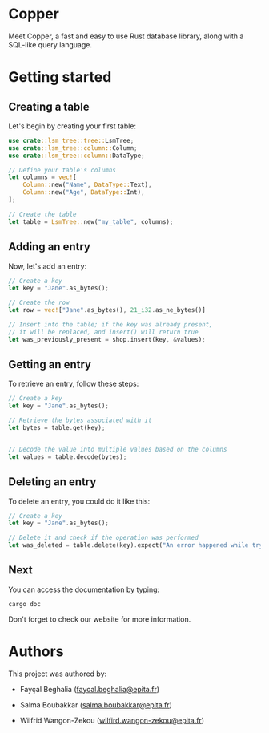 # Copper

Meet Copper, a fast and easy to use Rust database library,
along with a SQL-like query language.

# Getting started

## Creating a table

Let's begin by creating your first table:

```rust
use crate::lsm_tree::tree::LsmTree;
use crate::lsm_tree::column::Column;
use crate::lsm_tree::column::DataType;

// Define your table's columns
let columns = vec![
    Column::new("Name", DataType::Text),
    Column::new("Age", DataType::Int),
];

// Create the table
let table = LsmTree::new("my_table", columns);
```

## Adding an entry

Now, let's add an entry:

```rust
// Create a key
let key = "Jane".as_bytes();

// Create the row
let row = vec!["Jane".as_bytes(), 21_i32.as_ne_bytes()]

// Insert into the table; if the key was already present,
// it will be replaced, and insert() will return true
let was_previously_present = shop.insert(key, &values);
```

## Getting an entry

To retrieve an entry, follow these steps:

```rust
// Create a key
let key = "Jane".as_bytes();

// Retrieve the bytes associated with it
let bytes = table.get(key);


// Decode the value into multiple values based on the columns
let values = table.decode(bytes);
```

## Deleting an entry

To delete an entry, you could do it like this:

```rust
// Create a key
let key = "Jane".as_bytes();

// Delete it and check if the operation was performed
let was_deleted = table.delete(key).expect("An error happened while trying to delete");
```

## Next

You can access the documentation by typing:

```shell
cargo doc
```

Don't forget to check our website for more information.

# Authors

This project was authored by:

- Fayçal Beghalia (faycal.beghalia@epita.fr)

- Salma Boubakkar (salma.boubakkar@epita.fr)

- Wilfrid Wangon-Zekou (wilfird.wangon-zekou@epita.fr)

